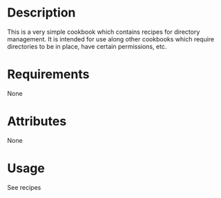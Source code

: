 Description
===========

This is a very simple cookbook which contains recipes for directory management. It is intended for use along other cookbooks which require directories to be in place, have certain permissions, etc.

Requirements
============

None

Attributes
==========

None

Usage
=====

See recipes
